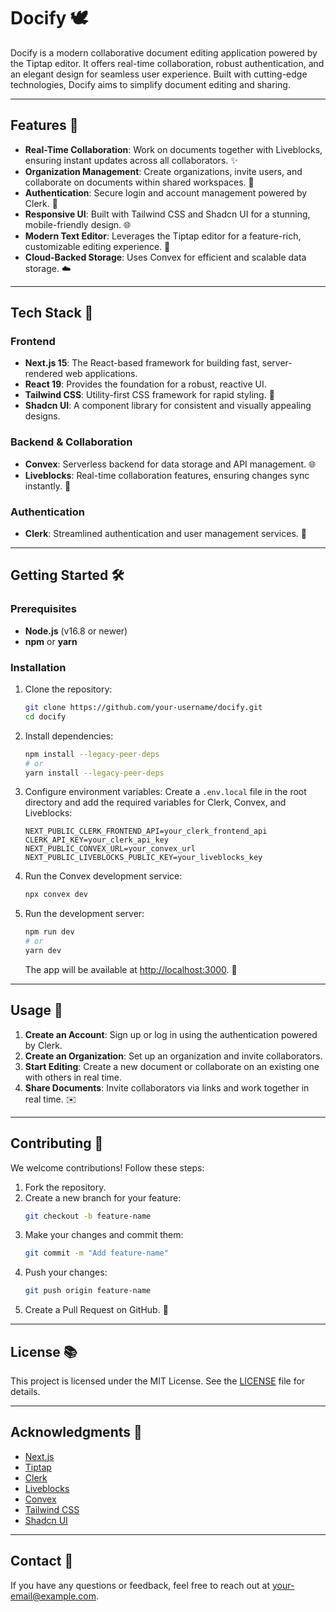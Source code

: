 # Docify 🕊️

Docify is a modern collaborative document editing application powered by the Tiptap editor. It offers real-time collaboration, robust authentication, and an elegant design for seamless user experience. Built with cutting-edge technologies, Docify aims to simplify document editing and sharing.

---

## Features 🔧

- **Real-Time Collaboration**: Work on documents together with Liveblocks, ensuring instant updates across all collaborators. ✨
- **Organization Management**: Create organizations, invite users, and collaborate on documents within shared workspaces. 🔐
- **Authentication**: Secure login and account management powered by Clerk. 🔑
- **Responsive UI**: Built with Tailwind CSS and Shadcn UI for a stunning, mobile-friendly design. 🌐
- **Modern Text Editor**: Leverages the Tiptap editor for a feature-rich, customizable editing experience. 🔄
- **Cloud-Backed Storage**: Uses Convex for efficient and scalable data storage. ☁️

---

## Tech Stack 🎨

### **Frontend**
- **Next.js 15**: The React-based framework for building fast, server-rendered web applications.
- **React 19**: Provides the foundation for a robust, reactive UI.
- **Tailwind CSS**: Utility-first CSS framework for rapid styling. 🎨
- **Shadcn UI**: A component library for consistent and visually appealing designs.

### **Backend & Collaboration**
- **Convex**: Serverless backend for data storage and API management. 🌐
- **Liveblocks**: Real-time collaboration features, ensuring changes sync instantly. 🚀

### **Authentication**
- **Clerk**: Streamlined authentication and user management services. 🔑

---

## Getting Started 🛠️

### Prerequisites

- **Node.js** (v16.8 or newer)
- **npm** or **yarn**

### Installation

1. Clone the repository:
   ```bash
   git clone https://github.com/your-username/docify.git
   cd docify
   ```

2. Install dependencies:
   ```bash
   npm install --legacy-peer-deps
   # or
   yarn install --legacy-peer-deps
   ```

3. Configure environment variables:
   Create a `.env.local` file in the root directory and add the required variables for Clerk, Convex, and Liveblocks:
   ```env
   NEXT_PUBLIC_CLERK_FRONTEND_API=your_clerk_frontend_api
   CLERK_API_KEY=your_clerk_api_key
   NEXT_PUBLIC_CONVEX_URL=your_convex_url
   NEXT_PUBLIC_LIVEBLOCKS_PUBLIC_KEY=your_liveblocks_key
   ```

4. Run the Convex development service:
   ```bash
   npx convex dev
   ```

5. Run the development server:
   ```bash
   npm run dev
   # or
   yarn dev
   ```

   The app will be available at [http://localhost:3000](http://localhost:3000). 🚀

---

## Usage 🔄

1. **Create an Account**: Sign up or log in using the authentication powered by Clerk.
2. **Create an Organization**: Set up an organization and invite collaborators.
3. **Start Editing**: Create a new document or collaborate on an existing one with others in real time.
4. **Share Documents**: Invite collaborators via links and work together in real time. ✉️

---

## Contributing 💪

We welcome contributions! Follow these steps:

1. Fork the repository.
2. Create a new branch for your feature:
   ```bash
   git checkout -b feature-name
   ```
3. Make your changes and commit them:
   ```bash
   git commit -m "Add feature-name"
   ```
4. Push your changes:
   ```bash
   git push origin feature-name
   ```
5. Create a Pull Request on GitHub. 🔧

---

## License 📚

This project is licensed under the MIT License. See the [LICENSE](./LICENSE) file for details.

---

## Acknowledgments 🌟

- [Next.js](https://nextjs.org/)
- [Tiptap](https://tiptap.dev/)
- [Clerk](https://clerk.dev/)
- [Liveblocks](https://liveblocks.io/)
- [Convex](https://www.convex.dev/)
- [Tailwind CSS](https://tailwindcss.com/)
- [Shadcn UI](https://ui.shadcn.dev/)

---

## Contact 📢

If you have any questions or feedback, feel free to reach out at [your-email@example.com](mailto:your-email@example.com).

